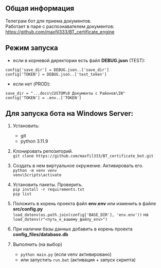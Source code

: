 ## Общая информация
Телеграм бот для приема документов.<br>
Работает в паре с распознавателем документов: <br>
https://github.com/maxfil333/BT_certificate_engine

## Режим запуска
- если в корневой директории есть файл **DEBUG.json** (TEST):
```
config['save_dir'] = DEBUG.json..['save_dir']
config['TOKEN'] = DEBUG.json..['test_token']
```
- если нет (PROD):
```
save_dir = "...docs\CUSTOM\0 Документы с Районов\IN"
config['TOKEN'] = .env..['TOKEN']
```

## Для запуска бота на Windows Server:

1) Установить:

    - git
    - python 3.11.9

2) Клонировать репозиторий.
   <br>```git clone https://github.com/maxfil333/BT_certificate_bot.git ```

3) Создать в нем виртуальное окружение. Активировать его.
   <br>```python -m venv venv```
   <br>```venv\Scripts\activate```

4) Установить пакеты. Проверить.
   <br>```pip install -r requirements.txt```
   <br>```pip list```

5) Положить в корень проекта файл **env.env**
   или изменить в файле **src/config.py**
   <br>```load_dotenv(os.path.join(config['BASE_DIR'], 'env.env'))``` на <br>```load_dotenv(r"<путь_к_вашему_файлу_env>")```

6) При наличии базы данных добавить в корень проекта
   **config_files/database.db**

7) Выполнить (на выбор)
   - ```python main.py``` (если venv активировано)
   - или запустить ```run.bat``` (активация + запуск скрипта)